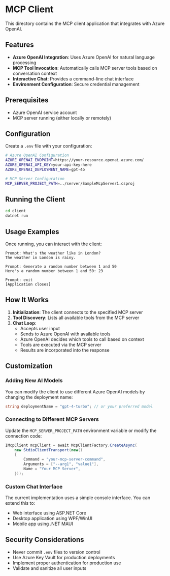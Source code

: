 # MCP Client

This directory contains the MCP client application that integrates with Azure OpenAI.

## Features

- **Azure OpenAI Integration**: Uses Azure OpenAI for natural language processing
- **MCP Tool Invocation**: Automatically calls MCP server tools based on conversation context
- **Interactive Chat**: Provides a command-line chat interface
- **Environment Configuration**: Secure credential management

## Prerequisites

- Azure OpenAI service account
- MCP server running (either locally or remotely)

## Configuration

Create a `.env` file with your configuration:

```bash
# Azure OpenAI Configuration
AZURE_OPENAI_ENDPOINT=https://your-resource.openai.azure.com/
AZURE_OPENAI_API_KEY=your-api-key-here
AZURE_OPENAI_DEPLOYMENT_NAME=gpt-4o

# MCP Server Configuration
MCP_SERVER_PROJECT_PATH=../server/SampleMcpServer1.csproj
```

## Running the Client

```bash
cd client
dotnet run
```

## Usage Examples

Once running, you can interact with the client:

```
Prompt: What's the weather like in London?
The weather in London is rainy.

Prompt: Generate a random number between 1 and 50
Here's a random number between 1 and 50: 23

Prompt: exit
[Application closes]
```

## How It Works

1. **Initialization**: The client connects to the specified MCP server
2. **Tool Discovery**: Lists all available tools from the MCP server
3. **Chat Loop**: 
   - Accepts user input
   - Sends to Azure OpenAI with available tools
   - Azure OpenAI decides which tools to call based on context
   - Tools are executed via the MCP server
   - Results are incorporated into the response

## Customization

### Adding New AI Models

You can modify the client to use different Azure OpenAI models by changing the deployment name:

```csharp
string deploymentName = "gpt-4-turbo"; // or your preferred model
```

### Connecting to Different MCP Servers

Update the `MCP_SERVER_PROJECT_PATH` environment variable or modify the connection code:

```csharp
IMcpClient mcpClient = await McpClientFactory.CreateAsync(
    new StdioClientTransport(new()
    {
        Command = "your-mcp-server-command",
        Arguments = ["--arg1", "value1"],
        Name = "Your MCP Server",
    }));
```

### Custom Chat Interface

The current implementation uses a simple console interface. You can extend this to:
- Web interface using ASP.NET Core
- Desktop application using WPF/WinUI
- Mobile app using .NET MAUI

## Security Considerations

- Never commit `.env` files to version control
- Use Azure Key Vault for production deployments
- Implement proper authentication for production use
- Validate and sanitize all user inputs
